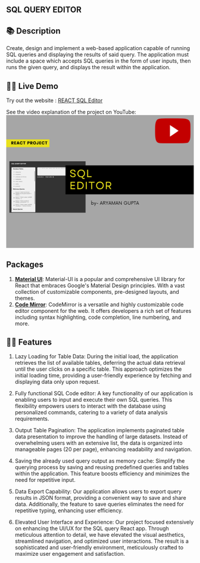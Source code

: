 ## SQL QUERY EDITOR

## 📚 Description
Create, design and implement a web-based application capable of running SQL queries and displaying the results of said query. The application must include a space which accepts SQL queries in the form of user inputs, then runs the given query, and displays the result within the application.

## 👨‍💻 Live Demo
Try out the website : [REACT SQL Editor](https://sql-editor-five.vercel.app/)

See the video explanation of the project on YouTube: [![Video- SQL EDITOR](Youtube.png)](https://www.youtube.com/watch?v=R3dY6hLV1BY)

## Packages
1. [**Material UI**](https://github.com/mui-org/material-ui): Material-UI is a popular and comprehensive UI library for React that embraces Google's Material Design principles. With a vast collection of customizable components, pre-designed layouts, and themes.
2. [**Code Mirror**](https://github.com/codemirror/CodeMirror): CodeMirror is a versatile and highly customizable code editor component for the web. It offers developers a rich set of features including syntax highlighting, code completion, line numbering, and more.
   
## 👨‍💻 Features
1. Lazy Loading for Table Data: During the initial load, the application retrieves the list of available tables, deferring the actual data retrieval until the user clicks on a specific table. This approach optimizes the initial loading time, providing a user-friendly experience by fetching and displaying data only upon request.
2. Fully functional SQL Code editor: A key functionality of our application is enabling users to input and execute their own SQL queries. This flexibility empowers users to interact with the database using personalized commands, catering to a variety of data analysis requirements.
 
3. Output Table Pagination: The application implements paginated table data presentation to improve the handling of large datasets. Instead of overwhelming users with an extensive list, the data is organized into manageable pages (20 per page), enhancing readability and navigation.

4. Saving the already used query output as memory cache: Simplify the querying process by saving and reusing predefined queries and tables within the application. This feature boosts efficiency and minimizes the need for repetitive input.

5. Data Export Capability: Our application allows users to export query results in JSON format, providing a convenient way to save and share data. Additionally, the feature to save queries eliminates the need for repetitive typing, enhancing user efficiency.

6. Elevated User Interface and Experience: Our project focused extensively on enhancing the UI/UX for the SQL query React app. Through meticulous attention to detail, we have elevated the visual aesthetics, streamlined navigation, and optimized user interactions. The result is a sophisticated and user-friendly environment, meticulously crafted to maximize user engagement and satisfaction.
